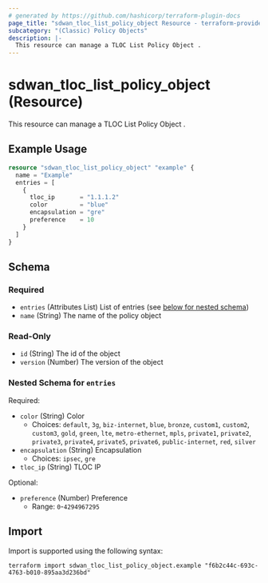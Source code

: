 ```yaml
---
# generated by https://github.com/hashicorp/terraform-plugin-docs
page_title: "sdwan_tloc_list_policy_object Resource - terraform-provider-sdwan"
subcategory: "(Classic) Policy Objects"
description: |-
  This resource can manage a TLOC List Policy Object .
---
```


# sdwan_tloc_list_policy_object (Resource)

This resource can manage a TLOC List Policy Object .

## Example Usage

```terraform
resource "sdwan_tloc_list_policy_object" "example" {
  name = "Example"
  entries = [
    {
      tloc_ip       = "1.1.1.2"
      color         = "blue"
      encapsulation = "gre"
      preference    = 10
    }
  ]
}
```

<!-- schema generated by tfplugindocs -->
## Schema

### Required

- `entries` (Attributes List) List of entries (see [below for nested schema](#nestedatt--entries))
- `name` (String) The name of the policy object

### Read-Only

- `id` (String) The id of the object
- `version` (Number) The version of the object

<a id="nestedatt--entries"></a>
### Nested Schema for `entries`

Required:

- `color` (String) Color
  - Choices: `default`, `3g`, `biz-internet`, `blue`, `bronze`, `custom1`, `custom2`, `custom3`, `gold`, `green`, `lte`, `metro-ethernet`, `mpls`, `private1`, `private2`, `private3`, `private4`, `private5`, `private6`, `public-internet`, `red`, `silver`
- `encapsulation` (String) Encapsulation
  - Choices: `ipsec`, `gre`
- `tloc_ip` (String) TLOC IP

Optional:

- `preference` (Number) Preference
  - Range: `0`-`4294967295`

## Import

Import is supported using the following syntax:

```shell
terraform import sdwan_tloc_list_policy_object.example "f6b2c44c-693c-4763-b010-895aa3d236bd"
```
